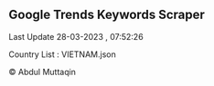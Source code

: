 

## Google Trends Keywords Scraper 
 
Last Update 28-03-2023 , 07:52:26

Country List :
VIETNAM.json



© Abdul Muttaqin 
